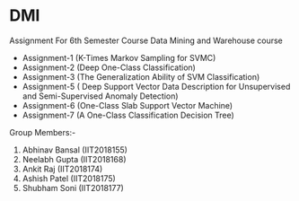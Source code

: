 # DMI
Assignment For 6th Semester Course Data Mining and Warehouse course

 - Assignment-1 (K-Times Markov Sampling for SVMC) <br/>
 - Assignment-2 (Deep One-Class Classification) <br/>
 - Assignment-3 (The Generalization Ability of SVM 
 Classification) <br/>
 - Assignment-5 ( Deep Support Vector Data Description for Unsupervised and Semi-Supervised Anomaly Detection) <br/>
 - Assignment-6 (One-Class Slab Support Vector Machine) <br/>
 - Assignment-7 (A One-Class Classification Decision Tree) <br/>


Group Members:-

1. Abhinav Bansal (IIT2018155) <br/>
2. Neelabh Gupta  (IIT2018168) <br/>
3. Ankit Raj      (IIT2018174) <br/>
4. Ashish Patel   (IIT2018175) <br/>
5. Shubham Soni   (IIT2018177) <br/>